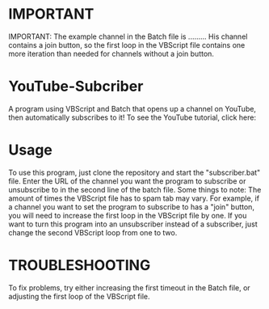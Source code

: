 # IMPORTANT
IMPORTANT: The example channel in the Batch file is ......... His channel contains a join button, so the first loop in the VBScript file contains one more iteration than needed for channels without a join button.
# YouTube-Subcriber
A program using VBScript and Batch that opens up a channel on YouTube, then automatically subscribes to it! To see the YouTube tutorial, click here: 
# Usage
To use this program, just clone the repository and start the "subscriber.bat" file. Enter the URL of the channel you want the program to subscribe or unsubscribe to in the second line of the batch file. Some things to note: The amount of times the VBScript file has to spam tab may vary. For example, if a channel you want to set the program to subscribe to has a "join" button, you will need to increase the first loop in the VBScript file by one. If you want to turn this program into an unsubscriber instead of a subscriber, just change the second VBScript loop from one to two.
# TROUBLESHOOTING
To fix problems, try either increasing the first timeout in the Batch file, or adjusting the first loop of the VBScript file.
